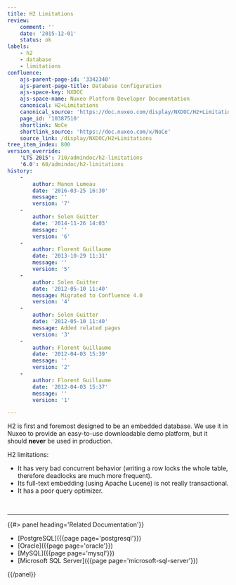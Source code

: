 ```yaml
---
title: H2 Limitations
review:
    comment: ''
    date: '2015-12-01'
    status: ok
labels:
    - h2
    - database
    - limitations
confluence:
    ajs-parent-page-id: '3342340'
    ajs-parent-page-title: Database Configuration
    ajs-space-key: NXDOC
    ajs-space-name: Nuxeo Platform Developer Documentation
    canonical: H2+Limitations
    canonical_source: 'https://doc.nuxeo.com/display/NXDOC/H2+Limitations'
    page_id: '10387510'
    shortlink: NoCe
    shortlink_source: 'https://doc.nuxeo.com/x/NoCe'
    source_link: /display/NXDOC/H2+Limitations
tree_item_index: 800
version_override:
    'LTS 2015': 710/admindoc/h2-limitations
    '6.0': 60/admindoc/h2-limitations
history:
    -
        author: Manon Lumeau
        date: '2016-03-25 16:30'
        message: ''
        version: '7'
    -
        author: Solen Guitter
        date: '2014-11-26 14:03'
        message: ''
        version: '6'
    -
        author: Florent Guillaume
        date: '2013-10-29 11:31'
        message: ''
        version: '5'
    -
        author: Solen Guitter
        date: '2012-05-10 11:40'
        message: Migrated to Confluence 4.0
        version: '4'
    -
        author: Solen Guitter
        date: '2012-05-10 11:40'
        message: Added related pages
        version: '3'
    -
        author: Florent Guillaume
        date: '2012-04-03 15:39'
        message: ''
        version: '2'
    -
        author: Florent Guillaume
        date: '2012-04-03 15:37'
        message: ''
        version: '1'

---
```

H2 is first and foremost designed to be an embedded database. We use it in Nuxeo to provide an easy-to-use downloadable demo platform, but it should **never** be used in production.

H2 limitations:

*   It has very bad concurrent behavior (writing a row locks the whole table, therefore deadlocks are much more frequent).
*   Its full-text embedding (using Apache Lucene) is not really transactional.
*   It has a poor query optimizer.

&nbsp;

* * *

<div class="row" data-equalizer data-equalize-on="medium"><div class="column medium-6">{{#> panel heading='Related Documentation'}}

*   [PostgreSQL]({{page page='postgresql'}})
*   [Oracle]({{page page='oracle'}})
*   [MySQL]({{page page='mysql'}})
*   [Microsoft SQL Server]({{page page='microsoft-sql-server'}})

{{/panel}}</div><div class="column medium-6">

&nbsp;

</div></div>
